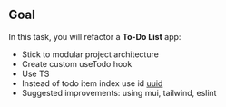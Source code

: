 ## Goal
In this task, you will refactor a **To-Do List** app:
- Stick to modular project architecture
- Create custom useTodo hook
- Use TS
- Instead of todo item index use id [uuid](https://www.npmjs.com/package/uuid)
- Suggested improvements: using mui, tailwind, eslint
